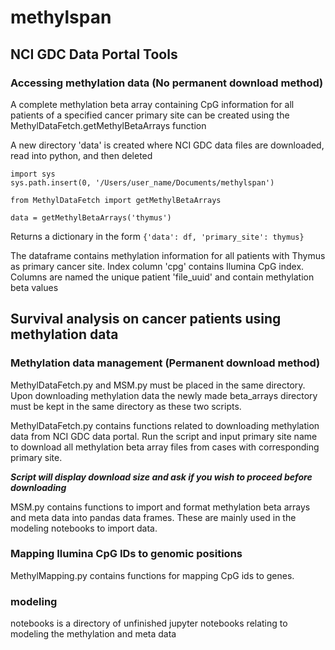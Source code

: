 # methylspan

## NCI GDC Data Portal Tools

### Accessing methylation data (No permanent download method)

A complete methylation beta array containing CpG information for all patients of a specified cancer primary site can be created using the MethylDataFetch.getMethylBetaArrays function

A new directory 'data' is created where NCI GDC data files are downloaded, read into python, and then deleted

```
import sys
sys.path.insert(0, '/Users/user_name/Documents/methylspan')

from MethylDataFetch import getMethylBetaArrays

data = getMethylBetaArrays('thymus')
```
Returns a dictionary in the form ```{'data': df, 'primary_site': thymus}```

The dataframe contains methylation information for all patients with Thymus as primary cancer site. Index column 'cpg' contains Ilumina CpG index. Columns are named the unique patient 'file_uuid' and contain methylation beta values

## Survival analysis on cancer patients using methylation data

### Methylation data management (Permanent download method)

MethylDataFetch.py and MSM.py must be placed in the same directory. Upon downloading methylation data the newly made beta_arrays directory must be kept in the same directory as these two scripts.

MethylDataFetch.py contains functions related to downloading methylation data from NCI GDC data portal. 
Run the script and input primary site name to download all methylation beta array files from cases with corresponding primary site.

**_Script will display download size and ask if you wish to proceed before downloading_**

MSM.py contains functions to import and format methylation beta arrays and meta data into pandas data frames. These are mainly used in the modeling notebooks to import data.


### Mapping Ilumina CpG IDs to genomic positions

MethylMapping.py contains functions for mapping CpG ids to genes.


### modeling 

notebooks is a directory of unfinished jupyter notebooks relating to modeling the methylation and meta data

